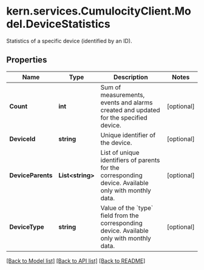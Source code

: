 # kern.services.CumulocityClient.Model.DeviceStatistics
Statistics of a specific device (identified by an ID).

## Properties

Name | Type | Description | Notes
------------ | ------------- | ------------- | -------------
**Count** | **int** | Sum of measurements, events and alarms created and updated for the specified device. | [optional] 
**DeviceId** | **string** | Unique identifier of the device. | [optional] 
**DeviceParents** | **List&lt;string&gt;** | List of unique identifiers of parents for the corresponding device. Available only with monthly data. | [optional] 
**DeviceType** | **string** | Value of the &#x60;type&#x60; field from the corresponding device. Available only with monthly data. | [optional] 

[[Back to Model list]](../README.md#documentation-for-models) [[Back to API list]](../README.md#documentation-for-api-endpoints) [[Back to README]](../README.md)

